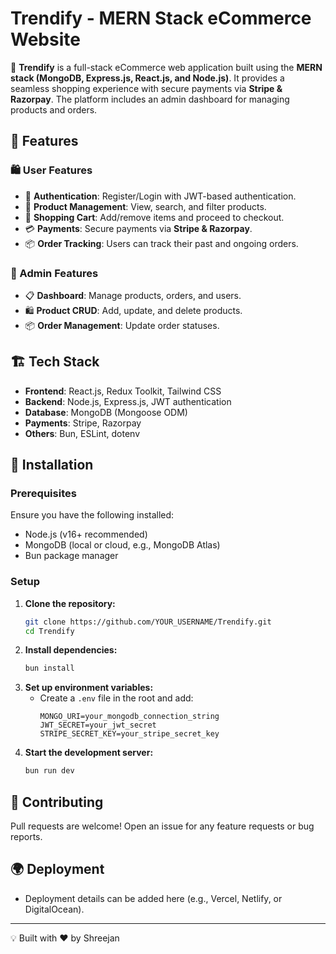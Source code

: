 # Trendify - MERN Stack eCommerce Website

🚀 **Trendify** is a full-stack eCommerce web application built using the **MERN stack (MongoDB, Express.js, React.js, and Node.js)**. It provides a seamless shopping experience with secure payments via **Stripe & Razorpay**. The platform includes an admin dashboard for managing products and orders.

## 📌 Features
### 🛍️ User Features
- 🔐 **Authentication**: Register/Login with JWT-based authentication.
- 🏬 **Product Management**: View, search, and filter products.
- 🛒 **Shopping Cart**: Add/remove items and proceed to checkout.
- 💳 **Payments**: Secure payments via **Stripe & Razorpay**.
- 📦 **Order Tracking**: Users can track their past and ongoing orders.

### 🔧 Admin Features
- 📋 **Dashboard**: Manage products, orders, and users.
- 🛍️ **Product CRUD**: Add, update, and delete products.
- 📦 **Order Management**: Update order statuses.

## 🏗️ Tech Stack
- **Frontend**: React.js, Redux Toolkit, Tailwind CSS
- **Backend**: Node.js, Express.js, JWT authentication
- **Database**: MongoDB (Mongoose ODM)
- **Payments**: Stripe, Razorpay
- **Others**: Bun, ESLint, dotenv

## 🚀 Installation
### Prerequisites
Ensure you have the following installed:
- Node.js (v16+ recommended)
- MongoDB (local or cloud, e.g., MongoDB Atlas)
- Bun package manager

### Setup
1. **Clone the repository:**
   ```sh
   git clone https://github.com/YOUR_USERNAME/Trendify.git
   cd Trendify
   ```
2. **Install dependencies:**
   ```sh
   bun install
   ```
3. **Set up environment variables:**
   - Create a `.env` file in the root and add:
     ```env
     MONGO_URI=your_mongodb_connection_string
     JWT_SECRET=your_jwt_secret
     STRIPE_SECRET_KEY=your_stripe_secret_key
     ```
4. **Start the development server:**
   ```sh
   bun run dev
   ```



## 🤝 Contributing
Pull requests are welcome! Open an issue for any feature requests or bug reports.

## 🌍 Deployment
- Deployment details can be added here (e.g., Vercel, Netlify, or DigitalOcean).

---
💡 Built with ❤️ by Shreejan
